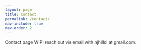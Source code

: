 ```yaml
---
layout: page
title: Contact
permalink: /contact/
nav-include: true
nav-order: 2
---
```

Contact page WIP! reach out via email with njhillcl at gmail.com.